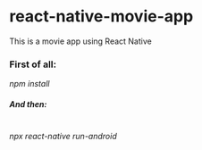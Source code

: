 # react-native-movie-app
This is a movie app using React Native

<h3><b>First of all:</b></h3>

<i>npm install</i>
<br/>
<h5>And then:</h5>
<br/>
<i>npx react-native run-android</i>